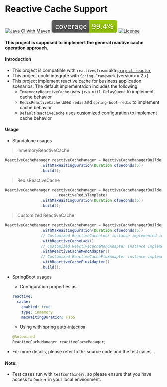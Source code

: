 # Reactive Cache Support

[![Java CI with Maven](https://github.com/chenggangpro/reactive-cache-support/actions/workflows/maven-ci.yml/badge.svg?branch=master)](https://github.com/chenggangpro/reactive-cache-support/actions/workflows/maven-ci.yml)
[![Coverage](.github/badges/jacoco.svg)](https://github.com/chenggangpro/reactive-cache-support/actions/workflows/maven-ci.yml)
[![License](https://img.shields.io/badge/License-Apache%202.0-blue.svg)](https://opensource.org/licenses/Apache-2.0)

#### This project is supposed to implement the general reactive cache operation approach.

#### Introduction

* This project is compatible with `reactivestream` aka [`project-reactor`](https://projectreactor.io/)
* This project could integrate with `Spring Framework` (version>= 2.x)
* This project implement reactive cache for business application scenarios. The default implementation includes the following:
  * `InmemeoryReactiveCache` uses `java.util.DelayQueue` to implement cache behavior 
  * `RedisReactiveCache` uses `redis` and `spring-boot-redis` to implement cache behavior
  * `DefaultReactiveCache` uses customized configuration to implement cache behavior

#### Usage

* Standalone usages

> InmemoryReactiveCache

```java
ReactiveCacheManager reactiveCacheManager = ReactiveCacheManagerBuilder.newInmemoryReactiveManagerBuilder()
                .withMaxWaitingDuration(Duration.ofSeconds(5))
                .build();
```

> RedisReactiveCache

```java
ReactiveCacheManager reactiveCacheManager = ReactiveCacheManagerBuilder.newRedisReactiveManagerBuilder(
                        reactiveRedisTemplate)
                .withMaxWaitingDuration(Duration.ofSeconds(5))
                .build();
```

> Customized ReactiveCache

```java
ReactiveCacheManager reactiveCacheManager = ReactiveCacheManagerBuilder.newCustomReactiveManagerBuilder()
                .withMaxWaitingDuration(Duration.ofSeconds(5))
                // Customized ReactiveCacheLock instance implemented interface ReactiveCacheLock
                .withReactiveCacheLock()
                // Customized ReactiveCacheMonoAdapter instance implemented interface ReactiveCacheMonoAdapter
                .withReactiveCacheMonoAdapter()
                // Customized ReactiveCacheFluxAdapter instance implemented interface ReactiveCacheFluxAdapter
                .withReactiveCacheFluxAdapter()
                .build();
```

* SpringBoot usages

  * Configuration properties as: 
  
  ```yaml
  reactive:
    cache:
      enabled: true
      type: inmemory
      maxWaitingDuration: PT5S
  ```
  
  * Using with spring auto-injection
  
  ```java
  @Autowired
  ReactiveCacheManager reactiveCacheManager;
  ```
  
* For more details, please refer to the source code and the test cases.

#### Note:

* Test cases run with `testcontainers`, so please ensure that you have access to `Docker` in your local environment.







